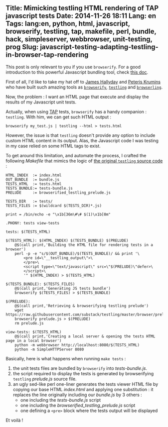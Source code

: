 Title: Mimicking testling HTML rendering of TAP javascript tests
Date: 2014-11-26 18:11
Lang: en
Tags: lang:en, python, html, javascript, browserify, testling, tap, makefile, perl, bundle, hack, simpleserver, webbrowser, unit-testing, prog
Slug: javascript-testing-adapting-testling-in-browser-tap-rendering
---
This post is only relevant to you if you use `browserify`. For a good introduction to this powerful Javascript bundling tool, check [this doc](//github.com/substack/browserify-handbook).

First of all, I'd like to take my hat off to [James Hallyday](http://substack.net/code) and [Peteris Krumins](http://www.catonmat.net/blog/top-10-browserling-inventions/) who have built such amazing tools as [`browserify`](http://browserify.org), [`testling`](//www.testling.com) and [`browserling`](//www.browserling.com/).

Now, the problem : I want an HTML page that execute and display the results of my Javascript unit tests.

Actually, when using [TAP](//en.wikipedia.org/wiki/Test_Anything_Protocol) tests, `browserify` has a handy companion : `testling`. With him, we can get such HTML output :
```
browserify my_test.js | testling --html > tests.html
```

However, the issue is that `testling` doesn't provide any option to include custom HTML content in its output. Alas, the Javascript code I was testing in my case relied on some HTML tags to exist.

To get around this limitation, and automate the process, I crafted the following _Makefile_ that mimics the logic of [the original `testling` source code](//github.com/substack/testling/blob/master/bin/cmd.js#L307) :

```
HTML_INDEX  := index.html
OUT_BUNDLE  := bundle.js
TESTS_HTML  := tests.html
TESTS_BUNDLE:= tests-bundle.js
PRELUDE     := browserified_testling_prelude.js

TESTS_DIR   := tests/
TESTS_FILES := $(wildcard $(TESTS_DIR)*.js)

print = /bin/echo -e "\x1b[36m\#\# $(1)\x1b[0m"

.PHONY: tests view-tests

tests: $(TESTS_HTML)

$(TESTS_HTML): $(HTML_INDEX) $(TESTS_BUNDLE) $(PRELUDE)
    @$(call print,'Building the HTML file for rendering tests in a browser')
    perl -p -e "s/$(OUT_BUNDLE)/$(TESTS_BUNDLE)/ && print '\
        <pre id=\"__testling_output\">\
        </pre>\
        <script type=\"text/javascript\" src=\"$(PRELUDE)\"defer>\
        </script>\
        '" $(HTML_INDEX) > $(TESTS_HTML)

$(TESTS_BUNDLE): $(TESTS_FILES)
    @$(call print,'Generating JS tests bundle')
    browserify $(TESTS_FILES) > $(TESTS_BUNDLE)

$(PRELUDE):
    @$(call print,'Retrieving & browserifying testling prelude')
    wget https://raw.githubusercontent.com/substack/testling/master/browser/prelude.js
    browserify prelude.js > $(PRELUDE)
    rm prelude.js

view-tests: $(TESTS_HTML)
    @$(call print,'Creating a local server & opening the tests HTML page in a local browser')
    python -m webbrowser http://localhost:8080/$(TESTS_HTML)
    python -m SimpleHTTPServer 8080
```

Basically, here is what happens when running `make tests` :

1. the unit tests files are bundled by `browserify` into _tests-bundle.js_.
2. the script required to display the tests is generated by browserifying `testling` _prelude.js_ source file.
3. an ugly sed-like perl one-liner generates the tests viewer HTML file by copying our base HTML _index.html_ and applying one substitution : it replaces the line originally including our _bundle.js_ by 3 others :
    - one including the _tests-bundle.js_ script
    - one including the _browserified\_testling\_prelude.js_ script
    - one defining a `<pre>` block where the tests output will be displayed

Et voilà !
